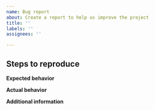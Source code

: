 ```yaml
---
name: Bug report
about: Create a report to help us improve the project
title: ''
labels: ''
assignees: ''

---
```


<!-- *Optional*: Start with a brief summary to help readers quickly understand the nature of this bug report. -->

## Steps to reproduce

<!-- Provide a list of the steps that will reproduce the undesirable behavior. -->

**Expected behavior**

<!-- Describe what you expected to happen. -->

**Actual behavior**

<!-- Describe what actually happened. -->

**Additional information**

<!-- Include anything else (including screenshots, error messages, logs, etc.) that may help people understand this pull request. Otherwise, remove this section. -->
